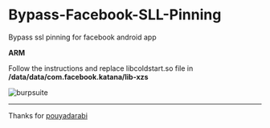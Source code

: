 # Bypass-Facebook-SLL-Pinning
Bypass ssl pinning for facebook android app

**ARM** 

Follow the instructions and replace libcoldstart.so file in **/data/data/com.facebook.katana/lib-xzs**

![burpsuite](https://raw.githubusercontent.com/knoobdev/Bypass-Facebook-SLL-Pinning/master/burp.jpg?54119)

---

Thanks for [pouyadarabi](https://github.com/pouyadarabi/Facebook_SSL_Pinning)